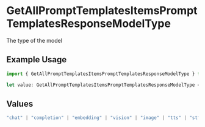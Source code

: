 # GetAllPromptTemplatesItemsPromptTemplatesResponseModelType

The type of the model

## Example Usage

```typescript
import { GetAllPromptTemplatesItemsPromptTemplatesResponseModelType } from "@orq-ai/node/models/operations";

let value: GetAllPromptTemplatesItemsPromptTemplatesResponseModelType = "stt";
```

## Values

```typescript
"chat" | "completion" | "embedding" | "vision" | "image" | "tts" | "stt" | "rerank"
```